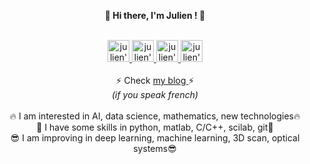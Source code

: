 <p align="center">
<b>👋 Hi there, I'm Julien ! 👋</b>
</p>

<p align="center">
  <br/>
  <a href="https://www.linkedin.com/in/julien-gu%C3%A9gan-852a30138/">
    <img alt="julien's LinkdeIN" width="35px" src="https://cdn-icons-png.flaticon.com/512/174/174857.png" />
  </a>
  <a href="https://www.facebook.com/julien.guegan.754">
    <img alt="julien's Facebook" width="35px" src="https://cdn-icons-png.flaticon.com/512/174/174848.png" />
  </a>
  <a href="https://www.instagram.com/julien_guegan_/?hl=fr">
    <img alt="julien's Instagram" width="35px" src="https://cdn-icons-png.flaticon.com/512/174/174855.png" />
  </a>
  <a href="https://open.spotify.com/user/julieng56520">
    <img alt="julien's Spotify" width="35px" src="https://cdn-icons-png.flaticon.com/512/174/174872.png" />
  </a> <br/> <br/>
  ⚡ Check <a href="https://julienguegan.github.io/"> my blog </a> ⚡ <br/>
  <i>(if you speak french)</i> <br/> <br/>
  🔥 I am interested in AI, data science, mathematics, new technologies🔥 <br/>
  🔨 I have some skills in python, matlab, C/C++, scilab, git🔨 <br/>
  😎 I am improving in deep learning, machine learning, 3D scan, optical systems😎 <br/>
</p>

